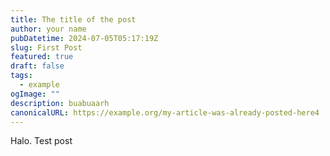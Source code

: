 ```yaml
---
title: The title of the post
author: your name
pubDatetime: 2024-07-05T05:17:19Z
slug: First Post
featured: true
draft: false
tags:
  - example
ogImage: ""
description: buabuaarh
canonicalURL: https://example.org/my-article-was-already-posted-here4
---
```

Halo. Test post